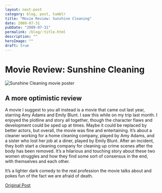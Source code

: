 ```yaml
---
layout: next-post
category: blog, post, tumblr
title: "Movie Review: Sunshine Cleaning"
date: 2009-07-31
pubDate: "2009-07-31"
permalink: /blog/:title.html
description: ""
heroImage: ""
draft: true
---
```


# Movie Review: Sunshine Cleaning

![Sunshine Cleaning movie poster](https://upload.wikimedia.org/wikipedia/en/a/a5/Sunshine_cleaning.jpg)

## A more optimistic review

A movie I suggest to you all instead is a movie that came out last year, starring Amy Adams and Emily Blunt. I saw this while on my trip last month. I enjoyed the plotline and story all together, though the character flaws and development could be sped up at times. Maybe it could be replaced by better actors, but overall, the movie was fine and entertaining. It’s about a cleaner working for a home cleaning company, played by Amy Adams, and a sister who lost her job at a diner, played by Emily Blunt. After an incident, they both start a cleaning company for cleaning up crime scenes after the body has been removed. It’s a hilarious and touching story about these two women struggles and how they find some sort of consensus in the end, with themselves and each other.

It’s a lighter dark comedy to the real profession the movie talks about and pokes fun of the fact we are afraid of death.

[Original Post](http://jermspeaks.com/post/153483266/sunshine-cleaning-a-more-optimistic-review-a)
